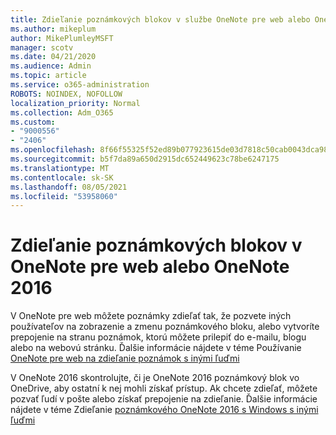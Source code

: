 ```yaml
---
title: Zdieľanie poznámkových blokov v službe OneNote pre web alebo OneNote 2016
ms.author: mikeplum
author: MikePlumleyMSFT
manager: scotv
ms.date: 04/21/2020
ms.audience: Admin
ms.topic: article
ms.service: o365-administration
ROBOTS: NOINDEX, NOFOLLOW
localization_priority: Normal
ms.collection: Adm_O365
ms.custom:
- "9000556"
- "2406"
ms.openlocfilehash: 8f66f55325f52ed89b077923615de03d7818c50cab0043dca98aadca3e725bc8
ms.sourcegitcommit: b5f7da89a650d2915dc652449623c78be6247175
ms.translationtype: MT
ms.contentlocale: sk-SK
ms.lasthandoff: 08/05/2021
ms.locfileid: "53958060"
---
```

# <a name="share-notebooks-in-onenote-for-the-web-or-onenote-2016"></a>Zdieľanie poznámkových blokov v OneNote pre web alebo OneNote 2016

V OneNote pre web môžete poznámky zdieľať tak, že pozvete iných používateľov na zobrazenie a zmenu poznámkového bloku, alebo vytvoríte prepojenie na stranu poznámok, ktorú môžete prilepiť do e-mailu, blogu alebo na webovú stránku. Ďalšie informácie nájdete v téme Používanie [OneNote pre web na zdieľanie poznámok s inými ľuďmi](https://support.office.com/article/D3481FBE-E06C-4883-B7E9-B2EE9F38AED3)

V OneNote 2016 skontrolujte, či je OneNote 2016 poznámkový blok vo OneDrive, aby ostatní k nej mohli získať prístup. Ak chcete zdieľať, môžete pozvať ľudí v pošte alebo získať prepojenie na zdieľanie. Ďalšie informácie nájdete v téme Zdieľanie [poznámkového OneNote 2016 s Windows s inými ľuďmi](https://support.office.com/article/d14b6033-7a95-4536-9216-bb0a5e0f8285)